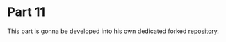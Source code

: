 # Part 11

This part is gonna be developed into his own dedicated forked [repository](https://github.com/adecora/full-stack-open-pokedex).